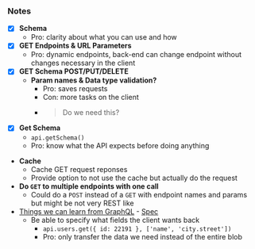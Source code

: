 ### Notes
* [x] **Schema**
    * Pro: clarity about what you can use and how
* [x] **GET Endpoints & URL Parameters**
    * Pro: dynamic endpoints, back-end can change endpoint without changes necessary in the client
* [x] **GET Schema POST/PUT/DELETE**
    * **Param names & Data type validation?**
        * Pro: saves requests
        * Con: more tasks on the client
        * > Do we need this?
* [x] **Get Schema**
    * `api.getSchema()`
    * Pro: know what the API expects before doing anything
* **Cache**
    * Cache GET request reponses
    * Provide option to not use the cache but actually do the request
* **Do `GET` to multiple endpoints with one call**
    * Could do a `POST` instead of a `GET` with endpoint names and params but might be not very REST like 
*  [Things we can learn from GraphQL](http://graphql.org/) - [Spec](http://facebook.github.io/graphql/)
    * Be able to specify what fields the client wants back
        * `api.users.get({ id: 22191 }, ['name', 'city.street'])`
        * Pro: only transfer the data we need instead of the entire blob
